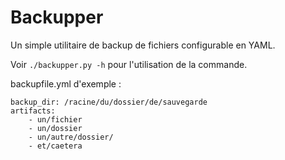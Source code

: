 # Backupper

Un simple utilitaire de backup de fichiers configurable en YAML.

Voir `./backupper.py -h` pour l'utilisation de la commande.

backupfile.yml d'exemple :

```
backup_dir: /racine/du/dossier/de/sauvegarde
artifacts:
    - un/fichier
    - un/dossier
    - un/autre/dossier/
    - et/caetera
```
